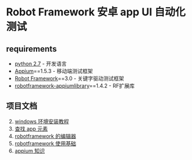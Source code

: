 # Robot Framework 安卓 app UI 自动化测试

## requirements
* [python 2.7](https://www.python.org/) - 开发语言
* [Appium](http://appium.io/)==1.5.3 - 移动端测试框架
* [Robot Framework](http://robotframework.org/)==3.0 - 关键字驱动测试框架
* [robotframework-appiumlibrary](https://github.com/serhatbolsu/robotframework-appiumlibrary)==1.4.2 - RF扩展库

## 项目文档
2. [windows 环境安装教程](docs/install.md)
3. [查找 app 元素](docs/app-inspector.md)
4. [robotframework 的编辑器](docs/rf-editor.md)
5. [robotframework 使用基础](docs/rf-use-basics.md)
6. [appium 知识](docs/appium.md)
